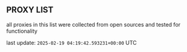 ## PROXY LIST

all proxies in this list were collected from open sources and tested for functionality

last update: `2025-02-19 04:19:42.593231+00:00` UTC